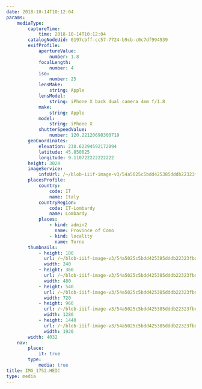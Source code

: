 ```yaml
---
date: 2018-10-14T10:12:04
params:
    mediaType:
        captureTime:
            time: 2018-10-14T10:12:04
        catalogNodeUid: 0197cbff-cc57-7724-b9cb-c0c7df994939
        exifProfile:
            apertureValue:
                number: 1.8
            focalLength:
                number: 4
            iso:
                number: 25
            lensMake:
                string: Apple
            lensModel:
                string: iPhone X back dual camera 4mm f/1.8
            make:
                string: Apple
            model:
                string: iPhone X
            shutterSpeedValue:
                number: 120.22120698300719
        geoCoordinates:
            elevation: 238.62294592172094
            latitude: 45.850025
            longitude: 9.110722222222222
        height: 3024
        imageService:
            infoUrl: /~/blob-iiif-image-v3/54a5025c5bdd425385dddb22323fbd4d6d2c1e05bd9b64b0d39e779860b01543/info.json
        placesProfile:
            country:
                code: IT
                name: Italy
            countryRegion:
                code: IT-Lombardy
                name: Lombardy
            places:
                - kind: admin2
                  name: Province of Como
                - kind: locality
                  name: Torno
        thumbnails:
            - height: 180
              url: /~/blob-iiif-image-v3/54a5025c5bdd425385dddb22323fbd4d6d2c1e05bd9b64b0d39e779860b01543/full/240%2C180/0/default.jpg
              width: 240
            - height: 360
              url: /~/blob-iiif-image-v3/54a5025c5bdd425385dddb22323fbd4d6d2c1e05bd9b64b0d39e779860b01543/full/480%2C360/0/default.jpg
              width: 480
            - height: 540
              url: /~/blob-iiif-image-v3/54a5025c5bdd425385dddb22323fbd4d6d2c1e05bd9b64b0d39e779860b01543/full/720%2C540/0/default.jpg
              width: 720
            - height: 960
              url: /~/blob-iiif-image-v3/54a5025c5bdd425385dddb22323fbd4d6d2c1e05bd9b64b0d39e779860b01543/full/1280%2C960/0/default.jpg
              width: 1280
            - height: 1440
              url: /~/blob-iiif-image-v3/54a5025c5bdd425385dddb22323fbd4d6d2c1e05bd9b64b0d39e779860b01543/full/1920%2C1440/0/default.jpg
              width: 1920
        width: 4032
    nav:
        place:
            it: true
        type:
            media: true
title: IMG_1752.HEIC
type: media
---
```


